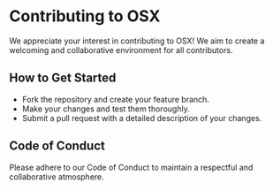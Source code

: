 # Contributing to OSX

We appreciate your interest in contributing to OSX! We aim to create a welcoming and collaborative environment for all contributors.

## How to Get Started

- Fork the repository and create your feature branch.
- Make your changes and test them thoroughly.
- Submit a pull request with a detailed description of your changes.

## Code of Conduct

Please adhere to our Code of Conduct to maintain a respectful and collaborative atmosphere.

